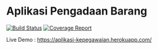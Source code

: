 # Aplikasi Pengadaan Barang #

[![Build Status](https://travis-ci.org/idtazkia/aplikasi-kepegawaian.svg?branch=master)](https://travis-ci.org/idtazkia/aplikasi-kepegawaian)
[![Coverage Report](https://codecov.io/gh/idtazkia/aplikasi-kepegawaian/branch/master/graph/badge.svg)](https://codecov.io/gh/idtazkia/aplikasi-kepegawaian)


Live Demo : https://aplikasi-kepegawaian.herokuapp.com/
